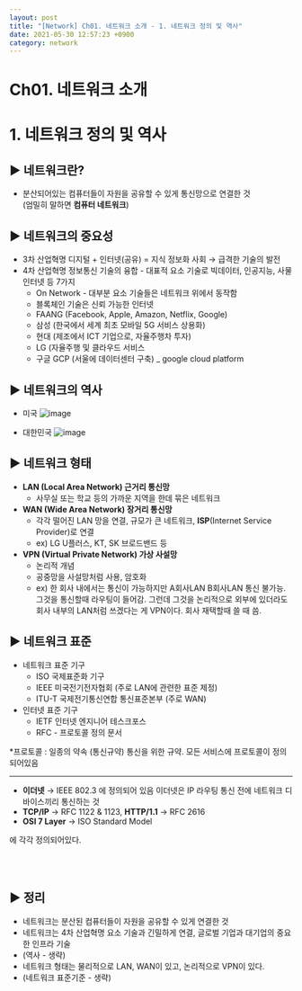 ```yaml
---
layout: post
title: "[Network] Ch01. 네트워크 소개 - 1. 네트워크 정의 및 역사"
date: 2021-05-30 12:57:23 +0900
category: network
---
```


# Ch01. 네트워크 소개

# 1. 네트워크 정의 및 역사

## ▶ 네트워크란?
- 분산되어있는 컴퓨터들이 자원을 공유할 수 있게 통신망으로 연결한 것  
(엄밀히 말하면 **컴퓨터 네트워크**)

## ▶ 네트워크의 중요성

- 3차 산업혁명
디지털 + 인터넷(공유) = 지식 정보화 사회 → 급격한 기술의 발전
- 4차 산업혁명
정보통신 기술의 융합 - 대표적 요소 기술로 빅데이터, 인공지능, 사물인터넷 등 7가지
    - On Network - 대부분 요소 기술들은 네트워크 위에서 동작함
    - 블록체인 기술은 신뢰 가능한 인터넷
    - FAANG (Facebook, Apple, Amazon, Netflix, Google)
    - 삼성 (한국에서 세계 최초 모바일 5G 서비스 상용화)
    - 현대 (제조에서 ICT 기업으로, 자율주행차 투자)
    - LG (자율주행 및 클라우드 서비스
    - 구글 GCP (서울에 데이터센터 구축) _ google cloud platform

## ▶ 네트워크의 역사

- 미국
    ![image](https://user-images.githubusercontent.com/75327385/127771293-7b2352fa-b14c-4842-b7b9-2c8aa65280d8.png)

- 대한민국
    ![image](https://user-images.githubusercontent.com/75327385/127771211-41dfe77f-b63a-4c21-953e-e80002a88681.png)

## ▶ 네트워크 형태

- **LAN (Local Area Network) 근거리 통신망**
    - 사무실 또는 학교 등의 가까운 지역을 한데 묶은 네트워크
- **WAN (Wide Area Network) 장거리 통신망**
    - 각각 떨어진 LAN 망을 연결, 규모가 큰 네트워크, **ISP**(Internet Service Provider)로 연결
    - ex) LG U플러스, KT, SK 브로드밴드 등
- **VPN (Virtual Private Network) 가상 사설망**
    - 논리적 개념
    - 공중망을 사설망처럼 사용, 암호화
    - ex) 한 회사 내에서는 통신이 가능하지만 A회사LAN B회사LAN 통신 불가능. 그것을 통신할때 라우팅이 들어감.
    그런데 그것을 논리적으로 외부에 있더라도 회사 내부의 LAN처럼 쓰겠다는 게 VPN이다. 회사 재택할때 쓸 때 씀.

## ▶ 네트워크 표준

- 네트워크 표준 기구
    - ISO 국제표준화 기구
    - IEEE 미국전기전자협회 (주로 LAN에 관련한 표준 제정)
    - ITU-T 국제전기통신연합 통신표준본부 (주로 WAN)
- 인터넷 표준 기구
    - IETF 인터넷 엔지니어 테스크포스
    - RFC - 프로토콜 정의 문서

*프로토콜 : 일종의 약속 (통신규약) 통신을 위한 규약. 모든 서비스에 프로토콜이 정의되어있음

---

- **이더넷** → IEEE 802.3 에 정의되어 있음
이더넷은 IP 라우팅 통신 전에 네트워크 디바이스끼리 통신하는 것
- **TCP/IP** → RFC 1122 & 1123, 
**HTTP/1.1** → RFC 2616
- **OSI 7 Layer** → ISO Standard Model

에 각각 정의되어있다. 

<br/>
<br/>

## ▶ 정리

- 네트워크는 분산된 컴퓨터들이 자원을 공유할 수 있게 연결한 것
- 네트워크는 4차 산업혁명 요소 기술과 긴밀하게 연결, 글로벌 기업과 대기업의 중요한 인프라 기술
- (역사 - 생략)
- 네트워크 형태는 물리적으로 LAN, WAN이 있고, 논리적으로 VPN이 있다.
- (네트워크 표준기준 - 생략)

